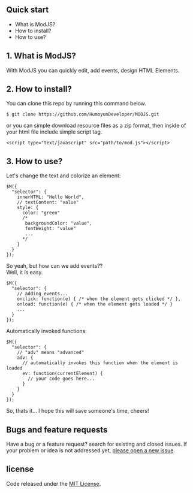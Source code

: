 
## Quick start

- What is ModJS?
- How to install?
- How to use?

## 1. What is ModJS?
With ModJS you can quickly edit, add events, design HTML Elements. 

## 2. How to install?
You can clone this repo by running this command below.
```
$ git clone https://github.com/HumoyunDeveloper/MODJS.git
```
or you can simple download resource files as a zip format, then 
inside of your html file include simple script tag.

```
<script type="text/javascript" src="path/to/mod.js"></script>
```

## 3. How to use?
Let's change the text and colorize an element:
```
$M({
  "selector": {
    innerHTML: "Hello World",
    // textContent: "value"
    style: {
      color: "green"
      /* 
       backgroundColor: "value",
       fontWeight: "value"
       ...
      */
    }
  }
});
```
So yeah, but how can we add events??
<br>
Well, it is easy.
```
$M({
  "selector": {
    // adding events...
    onclick: function(e) { /* when the element gets clicked */ },
    onload: function(e) { /* when the element gets loaded */ }
    ...
  }
});
```
Automatically invoked functions:
```
$M({
  "selector": {
    // "adv" means "advanced"
    adv: {
      // automatically invokes this function when the element is loaded
      ev: function(currentElement) {
        // your code goes here...
      }
    }
  }
});
```

So, thats it... I hope this will save someone's time, cheers!

## Bugs and feature requests

Have a bug or a feature request? search for existing and closed issues. If your problem or idea is not addressed yet, [please open a new issue](https://github.com/HumoyunDeveloper/MODJS/issues/new).

## license
Code released under the [MIT License](https://github.com/HumoyunDeveloper/MODJS/blob/master/LICENSE).

